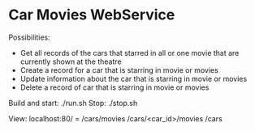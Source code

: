 # Car Movies WebService

Possibilities:
- Get all records of the cars that starred in all or one movie that are currently shown at the theatre
- Create a record for a car that is starring in movie or movies
- Update information about the car that is starring in movie or movies
- Delete a record of car that is starring in movie or movies

Build and start:  ./run.sh
Stop:             ./stop.sh

View:  localhost:80/<PATH>
<PATH> = /cars/movies
         /cars/<car_id>/movies
         /cars
